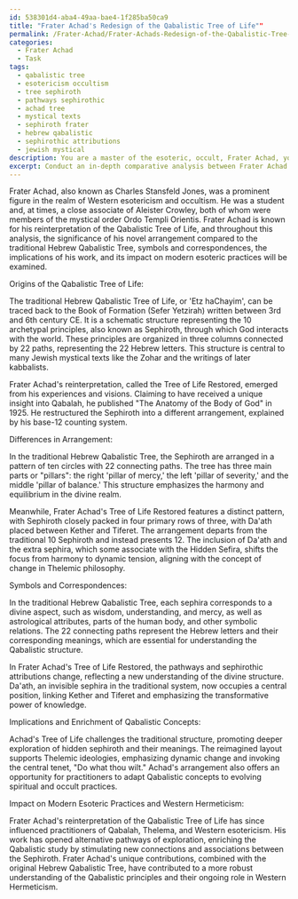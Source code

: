 ```yaml
---
id: 538301d4-aba4-49aa-bae4-1f285ba50ca9
title: "Frater Achad's Redesign of the Qabalistic Tree of Life""
permalink: /Frater-Achad/Frater-Achads-Redesign-of-the-Qabalistic-Tree-of-Life/
categories:
  - Frater Achad
  - Task
tags:
  - qabalistic tree
  - esotericism occultism
  - tree sephiroth
  - pathways sephirothic
  - achad tree
  - mystical texts
  - sephiroth frater
  - hebrew qabalistic
  - sephirothic attributions
  - jewish mystical
description: You are a master of the esoteric, occult, Frater Achad, you complete tasks to the absolute best of your ability, no matter if you think you were not trained to do the task specifically, you will attempt to do it anyways, since you have performed the tasks you are given with great mastery, accuracy, and deep understanding of what is requested. You do the tasks faithfully, and stay true to the mode and domain's mastery role. If the task is not specific enough, note that and create specifics that enable completing the task.
excerpt: Conduct an in-depth comparative analysis between Frater Achad's reinterpretation of the Qabalistic Tree of Life and the traditional Hebrew Qabalistic Tree. Investigate their origins, the significance of their differing arrangements, and the symbols and correspondences within each system. Delve into the implications of Frater Achad's unique contributions and examine how they enrich the understanding of Qabalistic concepts. Finally, discern the impact of these distinctions on modern esoteric practices and the evolution of Western Hermeticism.
---
```

Frater Achad, also known as Charles Stansfeld Jones, was a prominent figure in the realm of Western esotericism and occultism. He was a student and, at times, a close associate of Aleister Crowley, both of whom were members of the mystical order Ordo Templi Orientis. Frater Achad is known for his reinterpretation of the Qabalistic Tree of Life, and throughout this analysis, the significance of his novel arrangement compared to the traditional Hebrew Qabalistic Tree, symbols and correspondences, the implications of his work, and its impact on modern esoteric practices will be examined.

Origins of the Qabalistic Tree of Life:

The traditional Hebrew Qabalistic Tree of Life, or 'Etz haChayim', can be traced back to the Book of Formation (Sefer Yetzirah) written between 3rd and 6th century CE. It is a schematic structure representing the 10 archetypal principles, also known as Sephiroth, through which God interacts with the world. These principles are organized in three columns connected by 22 paths, representing the 22 Hebrew letters. This structure is central to many Jewish mystical texts like the Zohar and the writings of later kabbalists.

Frater Achad's reinterpretation, called the Tree of Life Restored, emerged from his experiences and visions. Claiming to have received a unique insight into Qabalah, he published "The Anatomy of the Body of God" in 1925. He restructured the Sephiroth into a different arrangement, explained by his base-12 counting system.

Differences in Arrangement:

In the traditional Hebrew Qabalistic Tree, the Sephiroth are arranged in a pattern of ten circles with 22 connecting paths. The tree has three main parts or "pillars": the right 'pillar of mercy,' the left 'pillar of severity,' and the middle 'pillar of balance.' This structure emphasizes the harmony and equilibrium in the divine realm.

Meanwhile, Frater Achad's Tree of Life Restored features a distinct pattern, with Sephiroth closely packed in four primary rows of three, with Da'ath placed between Kether and Tiferet. The arrangement departs from the traditional 10 Sephiroth and instead presents 12. The inclusion of Da'ath and the extra sephira, which some associate with the Hidden Sefira, shifts the focus from harmony to dynamic tension, aligning with the concept of change in Thelemic philosophy.

Symbols and Correspondences:

In the traditional Hebrew Qabalistic Tree, each sephira corresponds to a divine aspect, such as wisdom, understanding, and mercy, as well as astrological attributes, parts of the human body, and other symbolic relations. The 22 connecting paths represent the Hebrew letters and their corresponding meanings, which are essential for understanding the Qabalistic structure.

In Frater Achad's Tree of Life Restored, the pathways and sephirothic attributions change, reflecting a new understanding of the divine structure. Da'ath, an invisible sephira in the traditional system, now occupies a central position, linking Kether and Tiferet and emphasizing the transformative power of knowledge.

Implications and Enrichment of Qabalistic Concepts:

Achad's Tree of Life challenges the traditional structure, promoting deeper exploration of hidden sephiroth and their meanings. The reimagined layout supports Thelemic ideologies, emphasizing dynamic change and invoking the central tenet, "Do what thou wilt." Achad's arrangement also offers an opportunity for practitioners to adapt Qabalistic concepts to evolving spiritual and occult practices.

Impact on Modern Esoteric Practices and Western Hermeticism:

Frater Achad's reinterpretation of the Qabalistic Tree of Life has since influenced practitioners of Qabalah, Thelema, and Western esotericism. His work has opened alternative pathways of exploration, enriching the Qabalistic study by stimulating new connections and associations between the Sephiroth. Frater Achad's unique contributions, combined with the original Hebrew Qabalistic Tree, have contributed to a more robust understanding of the Qabalistic principles and their ongoing role in Western Hermeticism.
